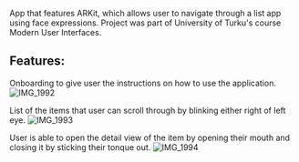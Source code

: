 App that features ARKit, which allows user to navigate through a list app using face expressions. Project was part of University of Turku's course Modern User Interfaces.

## Features:
Onboarding to give user the instructions on how to use the application.
![IMG_1992](https://github.com/user-attachments/assets/1267a961-c544-4a3a-8a04-1d164abb5349)

List of the items that user can scroll through by blinking either right of left eye.
![IMG_1993](https://github.com/user-attachments/assets/a2abdb39-5906-4a9f-b6cb-7c58056adb6d)

User is able to open the detail view of the item by opening their mouth and closing it by sticking their tonque out.
![IMG_1994](https://github.com/user-attachments/assets/fbc98bae-922d-43ea-b410-20e979fc0ba7)

